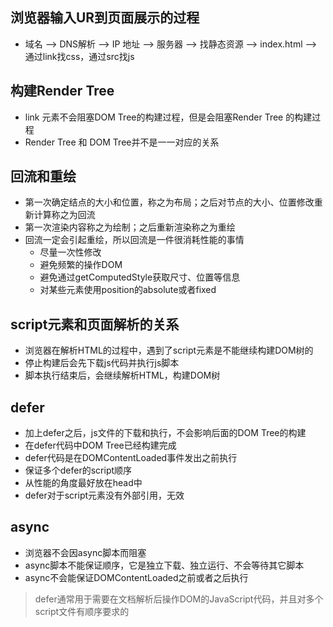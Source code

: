 ## 浏览器输入UR到页面展示的过程
   + 域名 --> DNS解析 --> IP 地址 --> 服务器 --> 找静态资源 --> index.html --> 通过link找css，通过src找js
     
## 构建Render Tree
   + link 元素不会阻塞DOM Tree的构建过程，但是会阻塞Render Tree 的构建过程
   + Render Tree 和 DOM Tree并不是一一对应的关系

 ## 回流和重绘
   + 第一次确定结点的大小和位置，称之为布局；之后对节点的大小、位置修改重新计算称之为回流
   + 第一次渲染内容称之为绘制；之后重新渲染称之为重绘
   + 回流一定会引起重绘，所以回流是一件很消耗性能的事情
     - 尽量一次性修改 
     - 避免频繁的操作DOM
     - 避免通过getComputedStyle获取尺寸、位置等信息
     - 对某些元素使用position的absolute或者fixed

## script元素和页面解析的关系
   + 浏览器在解析HTML的过程中，遇到了script元素是不能继续构建DOM树的
   + 停止构建后会先下载js代码并执行js脚本
   + 脚本执行结束后，会继续解析HTML，构建DOM树

## defer
   + 加上defer之后，js文件的下载和执行，不会影响后面的DOM Tree的构建
   + 在defer代码中DOM Tree已经构建完成
   + defer代码是在DOMContentLoaded事件发出之前执行
   + 保证多个defer的script顺序
   + 从性能的角度最好放在head中
   + defer对于script元素没有外部引用，无效

## async
   + 浏览器不会因async脚本而阻塞
   + async脚本不能保证顺序，它是独立下载、独立运行、不会等待其它脚本
   + async不会能保证DOMContentLoaded之前或者之后执行

   > defer通常用于需要在文档解析后操作DOM的JavaScript代码，并且对多个script文件有顺序要求的
